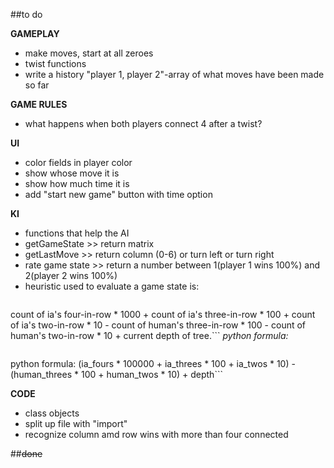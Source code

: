 ##to do

**GAMEPLAY**  
- make moves, start at all zeroes
- twist functions
- write a history "player 1, player 2"-array of what moves have been made so far


**GAME RULES**  
- what happens when both players connect 4 after a twist?

**UI**
- color fields in player color
- show whose move it is
- show how much time it is
- add "start new game" button with time option
 
**KI**  
- functions that help the AI
- getGameState >> return matrix
- getLastMove >>	return column (0-6) or turn left or turn right
- rate game state >> return a number between 1(player 1 wins 100%) and 2(player 2 wins 100%)
- heuristic used to evaluate a game state is:
>```  
count of ia's four-in-row * 1000 + count of ia's three-in-row * 100 + count of ia's two-in-row * 10 - count of human's three-in-row * 100 - count of human's two-in-row * 10 + current depth of tree.```
*python formula:*
>```python
python formula: (ia_fours * 100000 + ia_threes * 100 + ia_twos * 10) - (human_threes * 100 + human_twos * 10) + depth```

**CODE**
- class objects
- split up file with "import"
- recognize column amd row wins with more than four connected

##~~done~~
